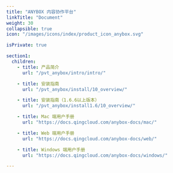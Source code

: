 ```yaml
---
title: "ANYBOX 内容协作平台"
linkTitle: "Document"
weight: 30
collapsible: true
icon: "/images/icons/index/product_icon_anybox.svg"

isPrivate: true

section1:
  children:
    - title: 产品简介
      url: "/pvt_anybox/intro/intro/"

    - title: 安装指南
      url: "/pvt_anybox/install/10_overview/"

    - title: 安装指南（1.6.6以上版本）
      url: "/pvt_anybox/install1.6/10_overview/"

    - title: Mac 端用户手册
      url: "https://docs.qingcloud.com/anybox-docs/mac/"

    - title: Web 端用户手册
      url: "https://docs.qingcloud.com/anybox-docs/web/"

    - title: Windows 端用户手册
      url: "https://docs.qingcloud.com/anybox-docs/windows/"

---
```


